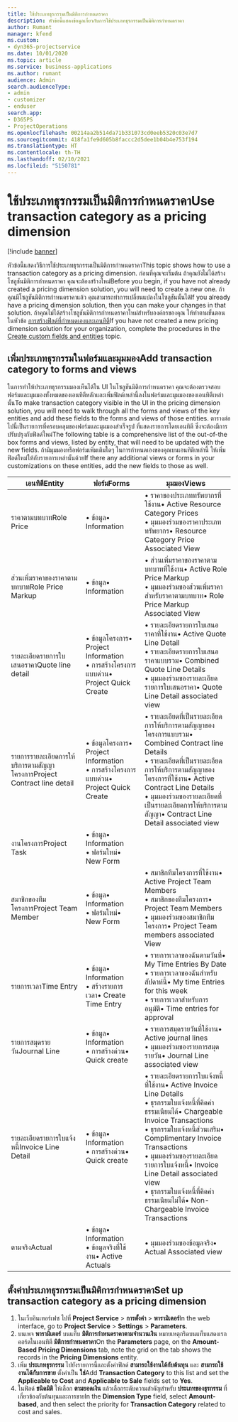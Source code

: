 ```yaml
---
title: ใช้ประเภทธุรกรรมเป็นมิติการกำหนดราคา
description: หัวข้อนี้แสดงข้อมูลเกี่ยวกับการใช้ประเภทธุรกรรมเป็นมิติการกำหนดราคา
author: Rumant
manager: kfend
ms.custom:
- dyn365-projectservice
ms.date: 10/01/2020
ms.topic: article
ms.service: business-applications
ms.author: rumant
audience: Admin
search.audienceType:
- admin
- customizer
- enduser
search.app:
- D365PS
- ProjectOperations
ms.openlocfilehash: 00214aa2b514da71b331073cd0eeb5320c03e7d7
ms.sourcegitcommit: 418fa1fe9d605b8faccc2d5dee1b04b4e753f194
ms.translationtype: HT
ms.contentlocale: th-TH
ms.lasthandoff: 02/10/2021
ms.locfileid: "5150781"
---
```

# <a name="use-transaction-category-as-a-pricing-dimension"></a><span data-ttu-id="adabc-103">ใช้ประเภทธุรกรรมเป็นมิติการกำหนดราคา</span><span class="sxs-lookup"><span data-stu-id="adabc-103">Use transaction category as a pricing dimension</span></span>

[!include [banner](../includes/psa-now-project-operations.md)]

<span data-ttu-id="adabc-104">หัวข้อนี้แสดงวิธีการใช้ประเภทธุรกรรมเป็นมิติการกำหนดราคา</span><span class="sxs-lookup"><span data-stu-id="adabc-104">This topic shows how to use a transaction category as a pricing dimension.</span></span> <span data-ttu-id="adabc-105">ก่อนที่คุณจะเริ่มต้น ถ้าคุณยังไม่ได้สร้างโซลูชันมิติการกำหนดราคา คุณจะต้องสร้างใหม่</span><span class="sxs-lookup"><span data-stu-id="adabc-105">Before you begin, if you have not already created a pricing dimension solution, you will need to create a new one.</span></span> <span data-ttu-id="adabc-106">ถ้าคุณมีโซลูชันมิติการกำหนดราคาแล้ว คุณสามารถทำการเปลี่ยนแปลงในโซลูชันนั้นได้</span><span class="sxs-lookup"><span data-stu-id="adabc-106">If you already have a pricing dimension solution, then you can make your changes in that solution.</span></span> <span data-ttu-id="adabc-107">ถ้าคุณไม่ได้สร้างโซลูชันมิติการกำหนดราคาใหม่สำหรับองค์กรของคุณ ให้ทำตามขั้นตอนในหัวข้อ [การสร้างฟิลด์ที่กำหนดเองและเอนทิตี](create-custom-fields-entities.md)</span><span class="sxs-lookup"><span data-stu-id="adabc-107">If you have not created a new pricing dimension solution for your organization, complete the procedures in the [Create custom fields and entities](create-custom-fields-entities.md) topic.</span></span>

## <a name="add-transaction-category-to-forms-and-views"></a><span data-ttu-id="adabc-108">เพิ่มประเภทธุรกรรมในฟอร์มและมุมมอง</span><span class="sxs-lookup"><span data-stu-id="adabc-108">Add transaction category to forms and views</span></span>
<span data-ttu-id="adabc-109">ในการทำให้ประเภทธุรกรรมมองเห็นได้ใน UI ในโซลูชันมิติการกำหนดราคา คุณจะต้องตรวจสอบฟอร์มและมุมมองทั้งหมดของเอนทิตีหลักและเพิ่มฟิลด์เหล่านี้ลงในฟอร์มและมุมมองของเอนทิตีเหล่านั้น</span><span class="sxs-lookup"><span data-stu-id="adabc-109">To make transaction category visible in the UI in the pricing dimension solution, you will need to walk through all the forms and views of the key entities and add these fields to the forms and views of those entities.</span></span>
<span data-ttu-id="adabc-110">ตารางต่อไปนี้เป็นรายการที่ครอบคลุมของฟอร์มและมุมมองสำเร็จรูป ที่แสดงรายการโดยเอนทิตี ซึ่งจะต้องมีการปรับปรุงกับฟิลด์ใหม่</span><span class="sxs-lookup"><span data-stu-id="adabc-110">The following table is a comprehensive list of the out-of-the box forms and views, listed by entity, that will need to be updated with the new fields.</span></span> <span data-ttu-id="adabc-111">ถ้ามีมุมมองหรือฟอร์มเพิ่มเติมใดๆ ในการกำหนดเองของคุณบนเอนทิตีเหล่านี้ ให้เพิ่มฟิลด์ใหม่ให้กับรายการเหล่านั้นด้วย</span><span class="sxs-lookup"><span data-stu-id="adabc-111">If there any additional views or forms in your customizations on these entities, add the new fields to those as well.</span></span>

|  <span data-ttu-id="adabc-112">เอนทิตี</span><span class="sxs-lookup"><span data-stu-id="adabc-112">Entity</span></span>        | <span data-ttu-id="adabc-113">ฟอร์ม</span><span class="sxs-lookup"><span data-stu-id="adabc-113">Forms</span></span>     |<span data-ttu-id="adabc-114">มุมมอง</span><span class="sxs-lookup"><span data-stu-id="adabc-114">Views</span></span>        |
| ------------------------------|---------------------------------|----------------------------------|
|  <span data-ttu-id="adabc-115">ราคาตามบทบาท</span><span class="sxs-lookup"><span data-stu-id="adabc-115">Role Price</span></span>|<span data-ttu-id="adabc-116">• ข้อมูล</span><span class="sxs-lookup"><span data-stu-id="adabc-116">• Information</span></span> |<span data-ttu-id="adabc-117">• ราคาของประเภททรัพยากรที่ใช้งาน</span><span class="sxs-lookup"><span data-stu-id="adabc-117">• Active Resource Category Prices</span></span><br> <span data-ttu-id="adabc-118">• มุมมองร่วมของราคาประเภททรัพยากร</span><span class="sxs-lookup"><span data-stu-id="adabc-118">• Resource Category Price Associated View</span></span>|
|  <span data-ttu-id="adabc-119">ส่วนเพิ่มราคาของราคาตามบทบาท</span><span class="sxs-lookup"><span data-stu-id="adabc-119">Role Price Markup</span></span>|<span data-ttu-id="adabc-120">• ข้อมูล</span><span class="sxs-lookup"><span data-stu-id="adabc-120">• Information</span></span>|<span data-ttu-id="adabc-121">• ส่วนเพิ่มราคาของราคาตามบทบาทที่ใช้งาน</span><span class="sxs-lookup"><span data-stu-id="adabc-121">• Active Role Price Markup</span></span><br><span data-ttu-id="adabc-122">• มุมมองร่วมของส่วนเพิ่มราคาสำหรับราคาตามบทบาท</span><span class="sxs-lookup"><span data-stu-id="adabc-122">• Role Price Markup Associated View</span></span>|
|  <span data-ttu-id="adabc-123">รายละเอียดรายการใบเสนอราคา</span><span class="sxs-lookup"><span data-stu-id="adabc-123">Quote line detail</span></span>|<span data-ttu-id="adabc-124">• ข้อมูลโครงการ</span><span class="sxs-lookup"><span data-stu-id="adabc-124">• Project Information</span></span><br><span data-ttu-id="adabc-125">• การสร้างโครงการแบบด่วน</span><span class="sxs-lookup"><span data-stu-id="adabc-125">• Project Quick Create</span></span>|<span data-ttu-id="adabc-126">• รายละเอียดรายการใบเสนอราคาที่ใช้งาน</span><span class="sxs-lookup"><span data-stu-id="adabc-126">• Active Quote Line Detail</span></span><br><span data-ttu-id="adabc-127">• รายละเอียดรายการใบเสนอราคาแบบรวม</span><span class="sxs-lookup"><span data-stu-id="adabc-127">• Combined Quote Line Details</span></span><br><span data-ttu-id="adabc-128">• มุมมองร่วมของรายละเอียดรายการใบเสนอราคา</span><span class="sxs-lookup"><span data-stu-id="adabc-128">• Quote Line Detail associated view</span></span>|
|  <span data-ttu-id="adabc-129">รายการรายละเอียดการให้บริการตามสัญญาโครงการ</span><span class="sxs-lookup"><span data-stu-id="adabc-129">Project Contract line detail</span></span>|<span data-ttu-id="adabc-130">• ข้อมูลโครงการ</span><span class="sxs-lookup"><span data-stu-id="adabc-130">• Project Information</span></span><br><span data-ttu-id="adabc-131">• การสร้างโครงการแบบด่วน</span><span class="sxs-lookup"><span data-stu-id="adabc-131">• Project Quick Create</span></span>|<span data-ttu-id="adabc-132">• รายละเอียดที่เป็นรายละเอียดการให้บริการตามสัญญาของโครงการแบบรวม</span><span class="sxs-lookup"><span data-stu-id="adabc-132">• Combined Contract line Details</span></span><br><span data-ttu-id="adabc-133">• รายละเอียดที่เป็นรายละเอียดการให้บริการตามสัญญาของโครงการที่ใช้งาน</span><span class="sxs-lookup"><span data-stu-id="adabc-133">• Active Contract Line Details</span></span><br><span data-ttu-id="adabc-134">• มุมมองร่วมของรายละเอียดที่เป็นรายละเอียดการให้บริการตามสัญญา</span><span class="sxs-lookup"><span data-stu-id="adabc-134">• Contract Line Detail associated view</span></span>|
|  <span data-ttu-id="adabc-135">งานโครงการ</span><span class="sxs-lookup"><span data-stu-id="adabc-135">Project Task</span></span>|<span data-ttu-id="adabc-136">• ข้อมูล</span><span class="sxs-lookup"><span data-stu-id="adabc-136">• Information</span></span><br><span data-ttu-id="adabc-137">• ฟอร์มใหม่</span><span class="sxs-lookup"><span data-stu-id="adabc-137">• New Form</span></span>||
|  <span data-ttu-id="adabc-138">สมาชิกของทีมโครงการ</span><span class="sxs-lookup"><span data-stu-id="adabc-138">Project Team Member</span></span>|<span data-ttu-id="adabc-139">• ข้อมูล</span><span class="sxs-lookup"><span data-stu-id="adabc-139">• Information</span></span><br><span data-ttu-id="adabc-140">• ฟอร์มใหม่</span><span class="sxs-lookup"><span data-stu-id="adabc-140">• New Form</span></span>|<span data-ttu-id="adabc-141">• สมาชิกทีมโครงการที่ใช้งาน</span><span class="sxs-lookup"><span data-stu-id="adabc-141">• Active Project Team Members</span></span><br><span data-ttu-id="adabc-142">• สมาชิกของทีมโครงการ</span><span class="sxs-lookup"><span data-stu-id="adabc-142">• Project Team Members</span></span><br><span data-ttu-id="adabc-143">• มุมมองร่วมของสมาชิกทีมโครงการ</span><span class="sxs-lookup"><span data-stu-id="adabc-143">• Project Team members associated View</span></span>|
|  <span data-ttu-id="adabc-144">รายการเวลา</span><span class="sxs-lookup"><span data-stu-id="adabc-144">Time Entry</span></span>|<span data-ttu-id="adabc-145">• ข้อมูล</span><span class="sxs-lookup"><span data-stu-id="adabc-145">• Information</span></span><br><span data-ttu-id="adabc-146">• สร้างรายการเวลา</span><span class="sxs-lookup"><span data-stu-id="adabc-146">• Create Time Entry</span></span>|<span data-ttu-id="adabc-147">• รายการเวลาของฉันตามวันที่</span><span class="sxs-lookup"><span data-stu-id="adabc-147">• My Time Entries By Date</span></span><br><span data-ttu-id="adabc-148">• รายการเวลาของฉันสำหรับสัปดาห์นี้</span><span class="sxs-lookup"><span data-stu-id="adabc-148">• My time Entries for this week</span></span><br><span data-ttu-id="adabc-149">• รายการเวลาสำหรับการอนุมัติ</span><span class="sxs-lookup"><span data-stu-id="adabc-149">• Time entries for approval</span></span>|
|  <span data-ttu-id="adabc-150">รายการสมุดรายวัน</span><span class="sxs-lookup"><span data-stu-id="adabc-150">Journal Line</span></span>|<span data-ttu-id="adabc-151">• ข้อมูล</span><span class="sxs-lookup"><span data-stu-id="adabc-151">• Information</span></span><br><span data-ttu-id="adabc-152">• การสร้างด่วน</span><span class="sxs-lookup"><span data-stu-id="adabc-152">• Quick create</span></span>|<span data-ttu-id="adabc-153">• รายการสมุดรายวันที่ใช้งาน</span><span class="sxs-lookup"><span data-stu-id="adabc-153">• Active journal lines</span></span><br><span data-ttu-id="adabc-154">• มุมมองร่วมของรายการสมุดรายวัน</span><span class="sxs-lookup"><span data-stu-id="adabc-154">• Journal Line associated view</span></span>|
|  <span data-ttu-id="adabc-155">รายละเอียดรายการใบแจ้งหนี้</span><span class="sxs-lookup"><span data-stu-id="adabc-155">Invoice Line Detail</span></span>|<span data-ttu-id="adabc-156">• ข้อมูล</span><span class="sxs-lookup"><span data-stu-id="adabc-156">• Information</span></span><br><span data-ttu-id="adabc-157">• การสร้างด่วน</span><span class="sxs-lookup"><span data-stu-id="adabc-157">• Quick create</span></span>|<span data-ttu-id="adabc-158">• รายละเอียดรายการใบแจ้งหนี้ที่ใช้งาน</span><span class="sxs-lookup"><span data-stu-id="adabc-158">• Active Invoice Line Details</span></span><br><span data-ttu-id="adabc-159">• ธุรกรรมใบแจ้งหนี้ที่คิดค่าธรรมเนียมได้</span><span class="sxs-lookup"><span data-stu-id="adabc-159">• Chargeable Invoice Transactions</span></span><br><span data-ttu-id="adabc-160">• ธุรกรรมใบแจ้งหนี้ส่วนเสริม</span><span class="sxs-lookup"><span data-stu-id="adabc-160">• Complimentary Invoice Transactions</span></span><br><span data-ttu-id="adabc-161">• มุมมองร่วมของรายละเอียดรายการใบแจ้งหนี้</span><span class="sxs-lookup"><span data-stu-id="adabc-161">• Invoice Line Detail associated view</span></span><br><span data-ttu-id="adabc-162">• ธุรกรรมใบแจ้งหนี้ที่คิดค่าธรรมเนียมไม่ได้</span><span class="sxs-lookup"><span data-stu-id="adabc-162">• Non-Chargeable Invoice Transactions</span></span>|
|  <span data-ttu-id="adabc-163">ตามจริง</span><span class="sxs-lookup"><span data-stu-id="adabc-163">Actual</span></span>|<span data-ttu-id="adabc-164">• ข้อมูล</span><span class="sxs-lookup"><span data-stu-id="adabc-164">• Information</span></span><br><span data-ttu-id="adabc-165">• ข้อมูลจริงที่ใช้งาน</span><span class="sxs-lookup"><span data-stu-id="adabc-165">• Active Actuals</span></span>|<span data-ttu-id="adabc-166">• มุมมองร่วมของข้อมูลจริง</span><span class="sxs-lookup"><span data-stu-id="adabc-166">• Actual Associated view</span></span>|

## <a name="set-up-transaction-category-as-a-pricing-dimension"></a><span data-ttu-id="adabc-167">ตั้งค่าประเภทธุรกรรมเป็นมิติการกำหนดราคา</span><span class="sxs-lookup"><span data-stu-id="adabc-167">Set up transaction category as a pricing dimension</span></span>

1. <span data-ttu-id="adabc-168">ในเว็บอินเทอร์เฟซ ไปที่ **Project Service** > **การตั้งค่า** > **พารามิเตอร์**</span><span class="sxs-lookup"><span data-stu-id="adabc-168">In the web interface, go to **Project Service** > **Settings** > **Parameters**.</span></span> 
2. <span data-ttu-id="adabc-169">บนเพจ **พารามิเตอร์** บนแท็บ **มิติการกำหนดราคาตามจำนวนเงิน** หมายเหตุกริดบนแท็บแสดงเรกคอร์ดในเอนทิตี **มิติการกำหนดราคา**</span><span class="sxs-lookup"><span data-stu-id="adabc-169">On the **Parameters** page, on the **Amount-Based Pricing Dimensions** tab, note the grid on the tab shows the records in the **Pricing Dimensions** entity.</span></span>
3. <span data-ttu-id="adabc-170">เพิ่ม **ประเภทธุรกรรม** ไปยังรายการนี้และตั้งค่าฟิลด์ **สามารถใช้งานได้กับต้นทุน** และ **สามารถใช้งานได้กับการขาย** ตั้งค่าเป็น **ใช่**</span><span class="sxs-lookup"><span data-stu-id="adabc-170">Add **Transaction Category** to this list and set the **Applicable to Cost** and **Applicable to Sale** fields set to **Yes**.</span></span>
4. <span data-ttu-id="adabc-171">ในฟิลด์ **ชนิดมิติ** ให้เลือก **ตามยอดเงิน** แล้วเลือกระดับความสำคัญสำหรับ **ประเภทของธุรกรรม** ที่เกี่ยวข้องกับต้นทุนและการขาย</span><span class="sxs-lookup"><span data-stu-id="adabc-171">In the **Dimension Type** field, select **Amount-based**, and then select the priority for **Transaction Category** related to cost and sales.</span></span>
